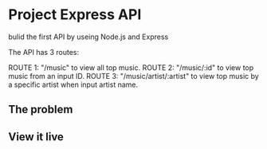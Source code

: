 # Project Express API

bulid the first API by useing Node.js and Express

The API has 3 routes:

ROUTE 1: "/music"       to view all top music.
ROUTE 2: "/music/:id"   to view top music from an input ID.
ROUTE 3: "/music/artist/:artist"    to view top music by a specific artist when input artist name.

## The problem



## View it live


